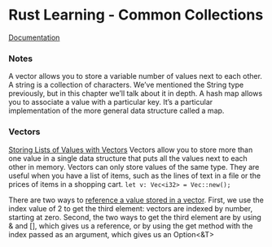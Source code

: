 # Rust Learning - Common Collections

[Documentation](https://doc.rust-lang.org/book/ch08-00-common-collections.html)

### Notes
A vector allows you to store a variable number of values next to each other.
A string is a collection of characters. We’ve mentioned the String type previously, but in this chapter we’ll talk about it in depth.
A hash map allows you to associate a value with a particular key. It’s a particular implementation of the more general data structure called a map.

### Vectors
[Storing Lists of Values with Vectors](https://doc.rust-lang.org/book/ch08-01-vectors.html#storing-lists-of-values-with-vectors)
Vectors allow you to store more than one value in a single data structure that puts all the values next to each other in memory. 
Vectors can only store values of the same type. They are useful when you have a list of items, such as the lines of text in a file or the prices of items in a shopping cart.
```let v: Vec<i32> = Vec::new();```

There are two ways to [reference a value stored in a vector](https://doc.rust-lang.org/book/ch08-01-vectors.html#reading-elements-of-vectors).
First, we use the index value of 2 to get the third element: vectors are indexed by number, starting at zero. Second, the two ways to get the third element are by using & and [], which gives us a reference, or by using the get method with the index passed as an argument, which gives us an Option<&T>